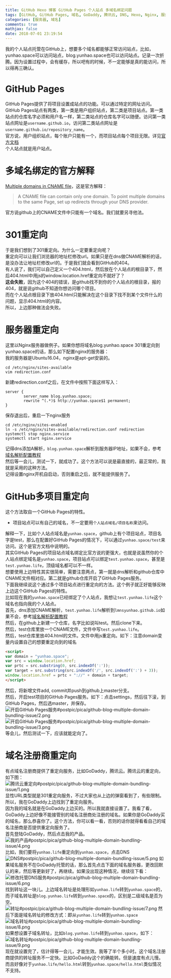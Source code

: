 ```yaml
---
title: GitHub Hexo 博客 GitHub Pages 个人站点 多域名绑定问题
tags: [GitHub, GitHub Pages, 域名, GoDaddy, 腾讯云, DNS, Hexo, Nginx, 服务器]
categories: [服务器, 域名]
comments: true
mathjax: false
date: 2018-07-01 23:19:54
---
```

我的个人站点托管在GitHub上，想要多个域名都能够正常访问站点，比如，yunhao.space可以访问站点，blog.yunhao.space也可以访问站点。记录一次折腾。因为设置过程中，会有缓存，所以吧有的时候，不一定能够是真的能访问，所以得再三确认。  

<!-- more -->

# GitHub Pages
GitHub Pages提供了将项目设置成站点的功能。可以通过特定的网址访问。  
GitHub Pages站点有两类，第一类是用户组织站点，第二类是项目站点。第一类站点的仓库名字必须和用户名一样，第二类站点的仓库名字可以随便。访问第一类站点网址是`username.github.io`，访问第二类站点网址是`username.github.io/repository_name`。  
官方说，用户组织站点，每个账户只能有一个，而项目站点每个项目无限。详见[官方文档](https://help.github.com/articles/troubleshooting-custom-domains/#reached-limit-for-user-or-organization-pages-site)  
个人站点就是用户站点。  

# 多域名绑定的官方解释
[Multiple domains in CNAME file](https://help.github.com/articles/troubleshooting-custom-domains/#multiple-domains-in-cname-file)，这是官方解释：  
> A CNAME file can contain only one domain. To point multiple domains to the same Page, set up redirects through your DNS provider.  

官方说github上的CNAME文件中只能有一个域名。我们就要另寻他法。  

# 301重定向
于是我们想到了301重定向。为什么一定要重定向呢？  
重定向可以让我们浏览器的地址栏修改url。如果只是在dns做CNAME解析的话，是没办法让地址栏修改url的。于是我们就会看到GitHub的404。  
有人说了，我们可以自己定义一个404.html，然后放在个人站点的根目录下，然后404.html中用js的window.location.href重定向不就好了？  
__这会失败__，因为这个404的错误，是github找不到你的个人站点的根目录，报的404，就是说github不知道你想访问哪个项目。  
而在个人站点根目录下放404.html只能解决在这个目录下找不到某个文件什么的问题，显示404.html的内容。  
所以，上边那种做法会失败。  

# 服务器重定向
这里以Nginx服务器做例子。如果你想将域名blog.yunhao.space 301重定向到 yunhao.space的话，那么如下配置nginx的服务器：  
我的服务器是Ubuntu16.04，nginx是apt-get安装的。  
```
cd /etc/nginx/sites-available
vim redirection.conf
```
新建redirection.conf之后，在文件中按照下面这样写入：  
```
server {
        server_name blog.yunhao.space;
        rewrite ^(.*)$ http://yunhao.space$1 permanent;
}
```
保存退出后，重启一下nginx服务  
```
cd /etc/nginx/sites-enabled
ln -s /etc/nginx/sites-available/redirection.conf redirection
systemctl stop nginx.service
systemctl start nginx.service
```
记得dns添加A解析，`blog.yunhao.space`解析到服务器IP地址，如果不会，参考[域名解析配置教程](/2018/07/01/domain-name-parsing-setting-tutor/)  
然后等一会儿，测试一下，就成功了。这个方法可以说是最直接的，最正常的，我就是采用的这种方法。  
记得设置nginx开机自启动，否则重启之后，就不能提供服务了。  

# GitHub多项目重定向
这个方法取自一个GitHub Pages的特性。  
* 项目站点可以有自己的域名，不一定要用`个人站点域名/项目名称`来访问。  

解释一下，比如个人站点域名是`yunhao.space`，github上有个项目站点，项目名字是test，那么在配置好GitHub Pages的情况下，可以通过`yunhao.space/test`来访问。这个是官方文档中说明的。  
其实GitHub Pages的项目站点域名绑定比官方说的更强大，也就是说虽然你的个人站点绑定域名是`yunhao.space`，项目站点可以绑定`test.yunhao.space`，甚至是`test.yunhao.life`，顶级域名都可以不一样。  
想要使用上边特性其实很简单，需要注意两点，第一就是dns解析和github仓库中CNAME文件相对应。第二就是github仓库开启了GitHub Pages服务。  
下面我继续说这个通过多个项目站点进行重定向的方法。这个例子就正好能够反映上边这个GitHub Pages的特性。  
比如现在我的`yunhao.space`已经绑定了个人站点，我想让`test.yunhao.life`这个域名也指向我的个人站点。  
首先，dns添加CNAME解析，`test.yunhao.life`解析到`lmnsyunhao.github.io`如果不会，参考[域名解析配置教程](/2018/07/01/domain-name-parsing-setting-tutor/)  
然后，在github上新建一个仓库，名字比如说叫test。然后clone下来。  
然后，test仓库里放一个CNAME文件，文件中写`test.yunhao.life`。  
然后，test仓库里放404.html的文件。文件中用js重定向。如下：注意domain变量内设置自己的想要重定向到的域名  
```html
<script>
var domain = "yunhao.space";
var src = window.location.href;
var prtc = src.substring(0, src.indexOf(':'));
var target = src.substring(src.indexOf('/', src.indexOf(':') + 3));
window.location.href = prtc + "://" + domain + target;
</script>
```
然后，将新增文件add, commit并push到github上master分支。  
然后，开启test项目的GitHub Pages服务。如下：点击settings，然后往下滚，到GitHub Pages，然后选master，并保存。  
![开启GitHub Pages服务#postpic/pica/github-blog-multiple-domain-bundling-issue/2.png]()
![开启GitHub Pages服务#postpic/pica/github-blog-multiple-domain-bundling-issue/3.png]()
等会儿，然后测试一下，应该就能定向了。  

# 域名注册商重定向
有点域名注册商提供了重定向服务，比如GoDaddy，腾讯云。腾讯云的重定向，如下图：  
![腾讯云重定向#postpic/pica/github-blog-multiple-domain-bundling-issue/1.png]()
显性URL类型就是301重定向服务，不过大家也从上边的弹窗看到了，有些限制。所以，我在GoDaddy上边找到了重定向服务。  
因为我的域名就是在GoDaddy上边买的。所以我就直接设置了。我看了看，GoDaddy上边好像不能接管别的域名注册商处注册的域名。如果你是GoDaddy买的域名，那么恭喜你了。这个方法，你可以看一看，否则的话你就得看看自己的域名注册商是否提供重定向服务了。  
首先登陆GoDaddy，然后点击我的产品。  
![我的产品#postpic/pica/github-blog-multiple-domain-bundling-issue/4.png]()
比如，我们要将`yunhao.life`重定向到`yunhao.space`，点击DNS  
![DNS#postpic/pica/github-blog-multiple-domain-bundling-issue/5.png]()
如果域名服务不在GoDaddy托管的话，那么首先点击下面的域名服务器，更改回默认的来，然后等更新好了，再继续。如果没出现这种情况，继续往下看：  
![修改托管DNS服务#postpic/pica/github-blog-multiple-domain-bundling-issue/6.png]()
找到转址这一块儿。上边域名转址是处理形如`yunhao.life`转到`yunhao.space`的，而子域名转址是`blog.yunhao.life`转到`yunhao.space`的，区别是二级域名是否为空。  
![转址#postpic/pica/github-blog-multiple-domain-bundling-issue/7.png]()
然后下面是域名转址的修改方式：即从`yunhao.life`转到`yunhao.space`  
![域名转址#postpic/pica/github-blog-multiple-domain-bundling-issue/8.png]()
如果想设置子域名转址，比如`blog.yunhao.life`转到`yunhao.space`，如下：  
![域名转址#postpic/pica/github-blog-multiple-domain-bundling-issue/9.png]()
现在就设置完了，估计得等一会儿，才能生效。我等了半个多小时。这个域名注册商提供的转址服务不一定快。比如GoDaddy这个的确能转。但是速度有点儿慢。而且好像对于`yunhao.life/hello.html`转到`yunhao.space/hello.html`类似情况不支持。  